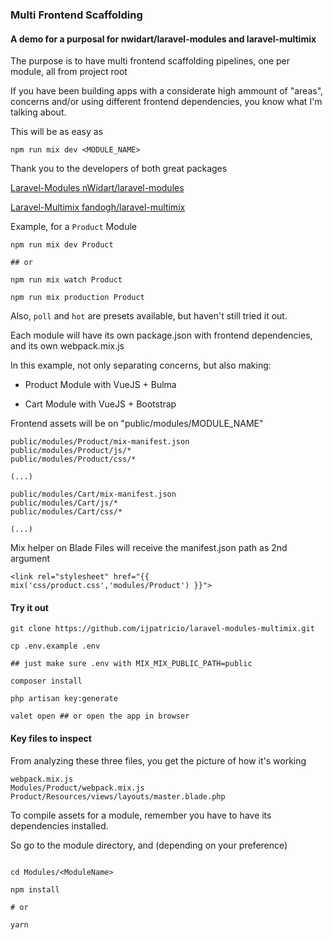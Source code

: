### Multi Frontend Scaffolding

#### A demo for a purposal for nwidart/laravel-modules and laravel-multimix

The purpose is to have multi frontend scaffolding pipelines, one per module, all from project root

If you have been building apps with a considerate high ammount of "areas", concerns and/or using different frontend dependencies, you know what I'm talking about.

This will be as easy as

```
npm run mix dev <MODULE_NAME> 
```

Thank you to the developers of both great packages

[Laravel-Modules nWidart/laravel-modules](https://github.com/nWidart/laravel-modules)

[Laravel-Multimix fandogh/laravel-multimix](https://github.com/fandogh/laravel-multimix)

Example, for a `Product` Module
```
npm run mix dev Product

## or

npm run mix watch Product

npm run mix production Product
```

Also, `poll` and `hot` are presets available, but haven't still tried it out. 

Each module will have its own package.json with frontend dependencies, and its own webpack.mix.js

In this example, not only separating concerns, but also making:

- Product Module with VueJS + Bulma

- Cart Module with VueJS + Bootstrap

Frontend assets will be on "public/modules/MODULE_NAME"

```
public/modules/Product/mix-manifest.json
public/modules/Product/js/*
public/modules/Product/css/*

(...)

public/modules/Cart/mix-manifest.json
public/modules/Cart/js/*
public/modules/Cart/css/*

(...)
```

Mix helper on Blade Files will receive the manifest.json path as 2nd argument

```
<link rel="stylesheet" href="{{ mix('css/product.css','modules/Product') }}">
```



#### Try it out
``` 
git clone https://github.com/ijpatricio/laravel-modules-multimix.git

cp .env.example .env

## just make sure .env with MIX_MIX_PUBLIC_PATH=public

composer install

php artisan key:generate

valet open ## or open the app in browser
```

#### Key files to inspect

From analyzing these three files, you get the picture of how it's working

```
webpack.mix.js
Modules/Product/webpack.mix.js
Product/Resources/views/layouts/master.blade.php
```



To compile assets for a module, remember you have to have its dependencies installed.

So go to the module directory, and (depending on your preference)

``` 

cd Modules/<ModuleName>

npm install

# or

yarn
```
